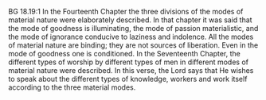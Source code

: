 BG 18.19:1	In the Fourteenth Chapter the three divisions of the modes of material nature were elaborately described. In that chapter it was said that the mode of goodness is illuminating, the mode of passion materialistic, and the mode of ignorance conducive to laziness and indolence. All the modes of material nature are binding; they are not sources of liberation. Even in the mode of goodness one is conditioned. In the Seventeenth Chapter, the different types of worship by different types of men in different modes of material nature were described. In this verse, the Lord says that He wishes to speak about the different types of knowledge, workers and work itself according to the three material modes.